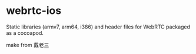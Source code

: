 webrtc-ios
==========

Static libraries (armv7, arm64, i386) and header files for WebRTC packaged as a cocoapod.

make from 戴老三
